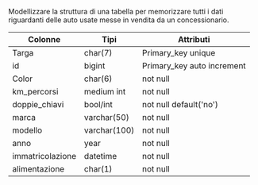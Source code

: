 Modellizzare la struttura di una tabella per memorizzare tutti i dati riguardanti delle auto usate messe in vendita da un concessionario.


Colonne | Tipi | Attributi|
---|---|---|
Targa | char(7) | Primary_key unique | oppure
id | bigint | Primary_key auto increment  | 
Color | char(6) | not null
km_percorsi | medium int | not null
doppie_chiavi | bool/int | not null default('no')
marca | varchar(50) | not null 
modello | varchar(100) | not null 
anno | year | not null
immatricolazione | datetime | not null
alimentazione | char(1) | not null